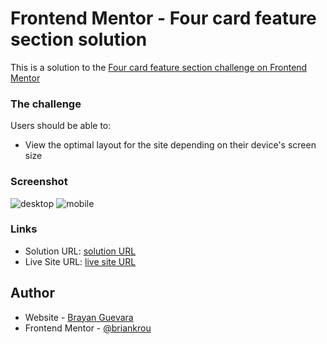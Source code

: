 # Frontend Mentor - Four card feature section solution

This is a solution to the [Four card feature section challenge on Frontend Mentor](https://www.frontendmentor.io/challenges/four-card-feature-section-weK1eFYK)

### The challenge

Users should be able to:

- View the optimal layout for the site depending on their device's screen size

### Screenshot

![desktop](./screenshot.jpg)
![mobile](./screenshot-nobile.jpg)

### Links

- Solution URL: [solution URL](https://github.com/briankrou/-Frontend-Mentor--Four-card-feature-section)
- Live Site URL: [ live site URL](https://fourcardfeaturesection09.netlify.app/)

## Author

- Website - [Brayan Guevara](https://www.briankrou.com)
- Frontend Mentor - [@briankrou](https://www.frontendmentor.io/profile/briankrou)


